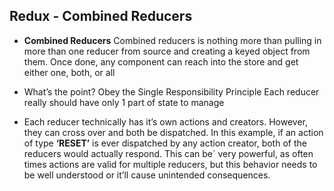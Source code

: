## Redux - Combined Reducers
- **Combined Reducers** Combined reducers is nothing more than pulling in more than one reducer from source and creating a keyed object from them. Once done, any component can reach into the store and get either one, both, or all

- What’s the point? Obey the Single Responsibility Principle Each reducer really should have only 1 part of state to manage

- Each reducer technically has it’s own actions and creators. However, they can cross over and both be dispatched. In this example, if an action of type **‘RESET’** is ever dispatched by any action creator, both of the reducers would actually respond. This can be` very powerful, as often times actions are valid for multiple reducers, but this behavior needs to be well understood or it’ll cause unintended consequences.